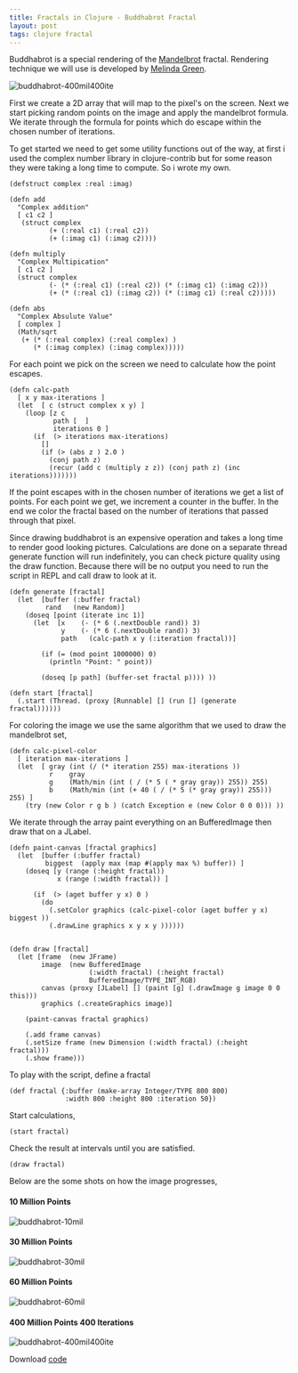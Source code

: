 ```yaml
---
title: Fractals in Clojure - Buddhabrot Fractal
layout: post
tags: clojure fractal
---
```


Buddhabrot is a special rendering of the
[Mandelbrot](http://en.wikipedia.org/wiki/Mandelbrot_set)
fractal. Rendering technique we will use is developed by [Melinda
Green](http://www.superliminal.com/fractals/bbrot/bbrot.htm).

![buddhabrot-400mil400ite](/images/post/buddhabrot-400mil400ite.png)

First we create a 2D array that will map to the pixel's on the
screen. Next we start picking random points on the image and apply the
mandelbrot formula. We iterate through the formula for points which do
escape within the chosen number of iterations.


To get started we need to get some utility functions out of the way, at
first i used the complex number library in clojure-contrib but for some
reason they were taking a long time to compute. So i wrote my own.

    (defstruct complex :real :imag)

    (defn add
      "Complex addition"
      [ c1 c2 ] 
       (struct complex 
              (+ (:real c1) (:real c2))
              (+ (:imag c1) (:imag c2))))

    (defn multiply
      "Complex Multipication"
      [ c1 c2 ] 
      (struct complex 
              (- (* (:real c1) (:real c2)) (* (:imag c1) (:imag c2)))
              (+ (* (:real c1) (:imag c2)) (* (:imag c1) (:real c2)))))

    (defn abs
      "Complex Absulute Value"
      [ complex ]
      (Math/sqrt 
       (+ (* (:real complex) (:real complex) ) 
          (* (:imag complex) (:imag complex)))))


For each point we pick on the screen we need to calculate how the point
escapes.


    (defn calc-path
      [ x y max-iterations ] 
      (let  [ c (struct complex x y) ]
        (loop [z c 
               path [  ]
               iterations 0 ]
          (if  (> iterations max-iterations)
            []
            (if (> (abs z ) 2.0 ) 
              (conj path z)
              (recur (add c (multiply z z)) (conj path z) (inc iterations)))))))


If the point escapes with in the chosen number of iterations we get a
list of points. For each point we get, we increment a counter in the
buffer. In the end we color the fractal based on the number of
iterations that passed through that pixel.


Since drawing buddhabrot is an expensive operation and takes a long time to
render good looking pictures. Calculations are done on a separate thread
generate function will run indefinitely, you can check picture quality
using the draw function. Because there will be no output you need to run
the script in REPL and call draw to look at it.

    (defn generate [fractal]
      (let  [buffer (:buffer fractal)
             rand   (new Random)]
        (doseq [point (iterate inc 1)]
          (let  [x    (- (* 6 (.nextDouble rand)) 3) 
                 y    (- (* 6 (.nextDouble rand)) 3)
                 path   (calc-path x y (:iteration fractal))]

            (if (= (mod point 1000000) 0)
              (println "Point: " point))

            (doseq [p path] (buffer-set fractal p)))) ))

    (defn start [fractal]
      (.start (Thread. (proxy [Runnable] [] (run [] (generate fractal)))))) 

For coloring the image we use the same algorithm that we used to draw
the mandelbrot set,


    (defn calc-pixel-color
      [ iteration max-iterations ] 
      (let  [ gray (int (/ (* iteration 255) max-iterations )) 
              r    gray
              g    (Math/min (int ( / (* 5 ( * gray gray)) 255)) 255)
              b    (Math/min (int (+ 40 ( / (* 5 (* gray gray)) 255))) 255) ]
        (try (new Color r g b ) (catch Exception e (new Color 0 0 0))) ))


We iterate through the array paint everything on an BufferedImage then
draw that on a JLabel.

    (defn paint-canvas [fractal graphics] 
      (let  [buffer (:buffer fractal)
             biggest  (apply max (map #(apply max %) buffer)) ]
        (doseq [y (range (:height fractal))
                x (range (:width fractal)) ]
     
          (if  (> (aget buffer y x) 0 )
            (do
              (.setColor graphics (calc-pixel-color (aget buffer y x) biggest ))
              (.drawLine graphics x y x y ))))))


    (defn draw [fractal]
      (let [frame  (new JFrame)
            image  (new BufferedImage 
                        (:width fractal) (:height fractal) 
                        BufferedImage/TYPE_INT_RGB)
            canvas (proxy [JLabel] [] (paint [g] (.drawImage g image 0 0 this)))
            graphics (.createGraphics image)]

        (paint-canvas fractal graphics)

        (.add frame canvas)
        (.setSize frame (new Dimension (:width fractal) (:height fractal)))
        (.show frame)))


To play with the script, define a fractal

    (def fractal {:buffer (make-array Integer/TYPE 800 800)
                  :width 800 :height 800 :iteration 50})

Start calculations,

    (start fractal)


Check the result at intervals until you are satisfied.
    
    (draw fractal)


Below are the some shots on how the image progresses,

#### 10 Million Points

![buddhabrot-10mil](/images/post/buddhabrot-10mil.png)

#### 30 Million Points

![buddhabrot-30mil](/images/post/buddhabrot-30mil.png)

#### 60 Million Points

![buddhabrot-60mil](/images/post/buddhabrot-60mil.png)

#### 400 Million Points 400 Iterations

![buddhabrot-400mil400ite](/images/post/buddhabrot-400mil400ite.png)

Download [code](/code/clojure/buddhabrot.clj)
